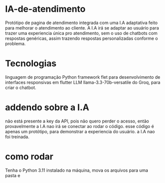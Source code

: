 # IA-de-atendimento
Protótipo de pagina de atendimento integrada com uma I.A adaptativa feito para melhorar o atendimento ao cliente. A I.A irá se adaptar ao usuário para trazer uma experiencia única pro atendimento, sem o uso de chatbots com respostas genéricas, assim trazendo respostas personalizadas conforme o problema.

# Tecnologias
linguagem de programação Python
framework flet para desenvolvimento de interfaces responsivas em flutter
LLM llama-3.3-70b-versatile do Groq, para criar o chatbot.

# addendo sobre a I.A
não está presente a key da API, pois não quero perder o acesso, então provavelmente a I.A nao irá se conectar ao rodar o código.
esse código é apenas um protótipo, para demonstrar a experiencia do usuário.
a I.A nao foi treinada.

# como rodar
Tenha o Python 3.11 instalado na máquina, mova os arquivos para uma pasta e 
